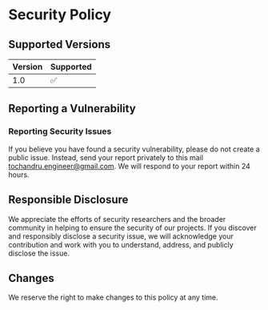 # Security Policy

## Supported Versions


| Version | Supported          |
| ------- | ------------------ |
| 1.0     | :white_check_mark: |


## Reporting a Vulnerability


### Reporting Security Issues

If you believe you have found a security vulnerability, please do not create a public issue. Instead, send your report privately to this mail tochandru.engineer@gmail.com. We will respond to your report within 24 hours.

## Responsible Disclosure

We appreciate the efforts of security researchers and the broader community in helping to ensure the security of our projects. If you discover and responsibly disclose a security issue, we will acknowledge your contribution and work with you to understand, address, and publicly disclose the issue.

## Changes

We reserve the right to make changes to this policy at any time.